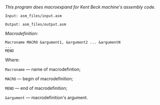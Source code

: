 *This program does macroexpand for Kent Beck machine's assembly code.*

`Input: asm_files/input.asm`

`Output: asm_files/output.asm`

*Macrodefinition:*
```
Macroname MACRO &argument1, &argument2 ... &argumentN
...
MEND
```

Where:

`Macroname` — name of macrodefintion;

`MACRO` — begin of macrodefinition;

`MEND` — end of macrodefinition;

`&argument` — macrodefinition's argument.
